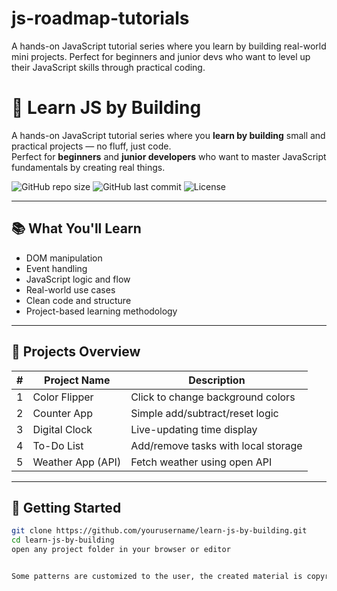# js-roadmap-tutorials
A hands-on JavaScript tutorial series where you learn by building real-world mini projects. Perfect for beginners and junior devs who want to level up their JavaScript skills through practical coding.

# 🚀 Learn JS by Building

A hands-on JavaScript tutorial series where you **learn by building** small and practical projects — no fluff, just code.  
Perfect for **beginners** and **junior developers** who want to master JavaScript fundamentals by creating real things.

![GitHub repo size](https://img.shields.io/github/repo-size/yourusername/learn-js-by-building)
![GitHub last commit](https://img.shields.io/github/last-commit/yourusername/learn-js-by-building)
![License](https://img.shields.io/github/license/yourusername/learn-js-by-building)

---

## 📚 What You'll Learn

- DOM manipulation  
- Event handling  
- JavaScript logic and flow  
- Real-world use cases  
- Clean code and structure  
- Project-based learning methodology  

---

## 🧩 Projects Overview

| # | Project Name         | Description                            |
|---|----------------------|----------------------------------------|
| 1 | Color Flipper        | Click to change background colors      |
| 2 | Counter App          | Simple add/subtract/reset logic        |
| 3 | Digital Clock        | Live-updating time display             |
| 4 | To-Do List           | Add/remove tasks with local storage    |
| 5 | Weather App (API)    | Fetch weather using open API           |

---

## 🚀 Getting Started

```bash
git clone https://github.com/yourusername/learn-js-by-building.git
cd learn-js-by-building
open any project folder in your browser or editor


Some patterns are customized to the user, the created material is copyrighted and may not be copied or distributed without the author's acknowledgement 

